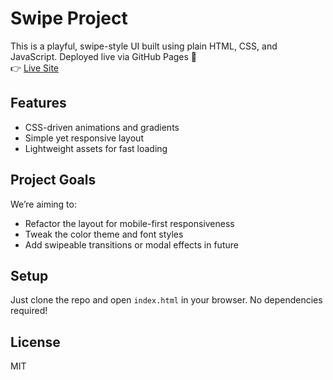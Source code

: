 # Swipe Project

This is a playful, swipe-style UI built using plain HTML, CSS, and JavaScript. Deployed live via GitHub Pages 🚀  
👉 [Live Site](https://bazwaah.github.io/swipe-project/)

## Features
- CSS-driven animations and gradients
- Simple yet responsive layout
- Lightweight assets for fast loading

## Project Goals
We’re aiming to:
- Refactor the layout for mobile-first responsiveness
- Tweak the color theme and font styles
- Add swipeable transitions or modal effects in future

## Setup
Just clone the repo and open `index.html` in your browser. No dependencies required!

## License
MIT
